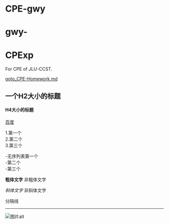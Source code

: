 # CPE-gwy
# gwy-

# CPExp
For CPE of JLU-CCST.

[goto_CPE-Homework.md](/CPE-Homework.md)


## 一个H2大小的标题

#### H4大小的标题

[百度](www.baidu.com)

1.第一个<br>
2.第二个<br>
3.第三个<br>


-无序列表第一个<br>
-第二个<br>
-第三个<br>


**粗体文字**  非粗体文字

*斜体文字*  非斜体文字

分隔线
_____________

![图片alt]("github")
